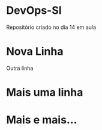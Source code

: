 # DevOps-SI
Repositório criado no dia 14 em aula

# Nova Linha
Outra linha

# Mais uma linha
# Mais e mais...